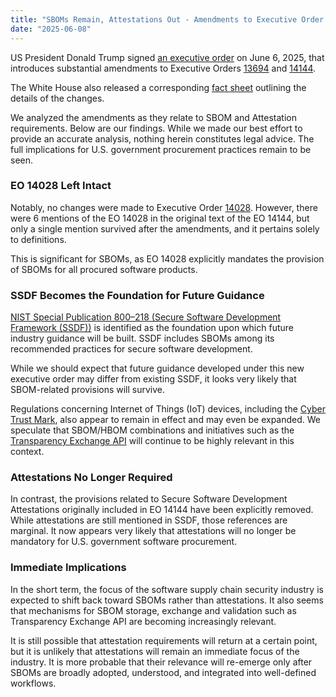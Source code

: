 ```yaml
---
title: "SBOMs Remain, Attestations Out - Amendments to Executive Order 14144"
date: "2025-06-08"
---
```


US President Donald Trump signed [an executive order](https://www.whitehouse.gov/presidential-actions/2025/06/sustaining-select-efforts-to-strengthen-the-nations-cybersecurity-and-amending-executive-order-13694-and-executive-order-14144/) on June 6, 2025, that introduces substantial amendments to Executive Orders [13694](https://www.federalregister.gov/documents/2015/04/02/2015-07788/blocking-the-property-of-certain-persons-engaging-in-significant-malicious-cyber-enabled-activities) and [14144](https://www.federalregister.gov/documents/2025/01/17/2025-01470/strengthening-and-promoting-innovation-in-the-nations-cybersecurity).

The White House also released a corresponding [fact sheet](https://www.whitehouse.gov/fact-sheets/2025/06/fact-sheet-president-donald-j-trump-reprioritizes-cybersecurity-efforts-to-protect-america/) outlining the details of the changes.

We analyzed the amendments as they relate to SBOM and Attestation requirements. Below are our findings. While we made our best effort to provide an accurate analysis, nothing herein constitutes legal advice. The full implications for U.S. government procurement practices remain to be seen.

### EO 14028 Left Intact

Notably, no changes were made to Executive Order [14028](https://www.federalregister.gov/documents/2021/05/17/2021-10460/improving-the-nations-cybersecurity). However, there were 6 mentions of the EO 14028 in the original text of the EO 14144, but only a single mention survived after the amendments, and it pertains solely to definitions.

This is significant for SBOMs, as EO 14028 explicitly mandates the provision of SBOMs for all procured software products.

### SSDF Becomes the Foundation for Future Guidance

[NIST Special Publication 800–218 (Secure Software Development Framework (SSDF))](https://nvlpubs.nist.gov/nistpubs/SpecialPublications/NIST.SP.800-218.pdf) is identified as the foundation upon which future industry guidance will be built. SSDF includes SBOMs among its recommended practices for secure software development.

While we should expect that future guidance developed under this new executive order may differ from existing SSDF, it looks very likely that SBOM-related provisions will survive. 

Regulations concerning Internet of Things (IoT) devices, including the [Cyber Trust Mark](https://www.fcc.gov/CyberTrustMark), also appear to remain in effect and may even be expanded. We speculate that SBOM/HBOM combinations and initiatives such as the [Transparency Exchange API](https://github.com/CycloneDX/transparency-exchange-api/) will continue to be highly relevant in this context.

### Attestations No Longer Required

In contrast, the provisions related to Secure Software Development Attestations originally included in EO 14144 have been explicitly removed. While attestations are still mentioned in SSDF, those references are marginal. It now appears very likely that attestations will no longer be mandatory for U.S. government software procurement.

### Immediate Implications

In the short term, the focus of the software supply chain security industry is expected to shift back toward SBOMs rather than attestations. It also seems that mechanisms for SBOM storage, exchange and validation such as Transparency Exchange API are becoming increasingly relevant.

It is still possible that attestation requirements will return at a certain point, but it is unlikely that attestations will remain an immediate focus of the industry. It is more probable that their relevance will re-emerge only after SBOMs are broadly adopted, understood, and integrated into well-defined workflows.
